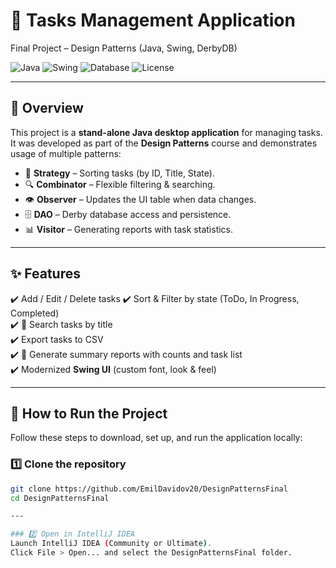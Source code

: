 # 📝 Tasks Management Application  
Final Project – Design Patterns (Java, Swing, DerbyDB)

![Java](https://img.shields.io/badge/Java-24-orange?logo=java&logoColor=white)
![Swing](https://img.shields.io/badge/UI-Swing-blue)
![Database](https://img.shields.io/badge/DB-Derby-lightgrey)
![License](https://img.shields.io/badge/License-MIT-green)

---

## 📖 Overview
This project is a **stand-alone Java desktop application** for managing tasks.  
It was developed as part of the **Design Patterns** course and demonstrates usage of multiple patterns:  

- 🧩 **Strategy** – Sorting tasks (by ID, Title, State).  
- 🔍 **Combinator** – Flexible filtering & searching.  
- 👁️ **Observer** – Updates the UI table when data changes.  
- 🗄️ **DAO** – Derby database access and persistence.  
- 📊 **Visitor** – Generating reports with task statistics.  

---

## ✨ Features
✔️ Add / Edit / Delete tasks 
✔️ Sort & Filter by state (ToDo, In Progress, Completed)  
✔️ 🔎 Search tasks by title  
✔️ Export tasks to CSV  
✔️ 📑 Generate summary reports with counts and task list  
✔️ Modernized **Swing UI** (custom font, look & feel)  

---
## 🚀 How to Run the Project

Follow these steps to download, set up, and run the application locally:

### 1️⃣ Clone the repository 
```bash
git clone https://github.com/EmilDavidov20/DesignPatternsFinal
cd DesignPatternsFinal

---

### 2️⃣ Open in IntelliJ IDEA
Launch IntelliJ IDEA (Community or Ultimate).
Click File > Open... and select the DesignPatternsFinal folder.



